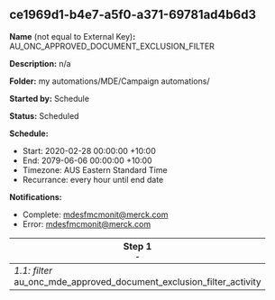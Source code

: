 ## ce1969d1-b4e7-a5f0-a371-69781ad4b6d3

**Name** (not equal to External Key)**:** AU_ONC_APPROVED_DOCUMENT_EXCLUSION_FILTER

**Description:** n/a

**Folder:** my automations/MDE/Campaign automations/

**Started by:** Schedule

**Status:** Scheduled

**Schedule:**

* Start: 2020-02-28 00:00:00 +10:00
* End: 2079-06-06 00:00:00 +10:00
* Timezone: AUS Eastern Standard Time
* Recurrance: every hour until end date

**Notifications:**

* Complete: mdesfmcmonit@merck.com
* Error: mdesfmcmonit@merck.com

| Step 1<br>_<small>-</small>_ |
| --- |
| _1.1: filter_<br>au_onc_mde_approved_document_exclusion_filter_activity |

